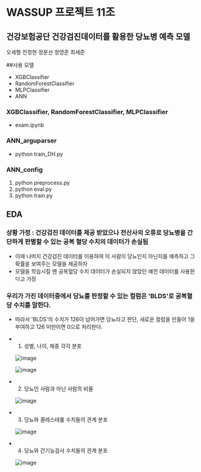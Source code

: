 # WASSUP 프로젝트 11조
## 건강보험공단 건강검진데이터를 활용한 당뇨병 예측 모델

오세형
전정현
정문선
정영준
최세준

##사용 모델
- XGBClassifier
- RandomForestClassifier
- MLPClassifier
- ANN

### XGBClassifier, RandomForestClassifier, MLPClassifier
- exam.ipynb

### ANN_arguparser
- python train_DH.py

### ANN_config
1. python preprocess.py
2. python eval.py
3. python train.py

  ## EDA
### 상황 가정 : 건강검진 데이터를 제공 받았으나 전산사의 오류로 당뇨병을 간단하게 판별할 수 있는 공복 혈당 수치의 데이터가 손실됨
- 이때 나머지 건강검진 데이터를 이용하여 이 사람이 당뇨인지 아닌지를 예측하고 그 확률을 보여주는 모델을 제공하자
- 모델을 학습시킬 땐 공복혈당 수치 데이터가 손실되지 않았던 예전 데이터를 사용한다고 가정


### 우리가 가진 데이터중에서 당뇨를 판정할 수 있는 컬럼은 'BLDS'로 공복혈당 수치를 말한다.
- 따라서 'BLDS'의 수치가 126이 넘어가면 당뇨라고 판단, 새로운 컬럼을 만들어 1을 부여하고 126 미만이면 0으로 처리한다.

- 1. 성별, 나이, 체중 각각 분포
  
  ![image](https://github.com/osh612/wassup-diabetes-prediction/assets/52309060/8aa443c9-7c19-4e9f-808e-e1e13a6eb247)

  ![image](https://github.com/osh612/wassup-diabetes-prediction/assets/52309060/5c366e1a-08dc-47c7-917e-2484a5e3bda6)

- 2. 당뇨인 사람과 아닌 사람의 비율
  
  ![image](https://github.com/osh612/wassup-diabetes-prediction/assets/52309060/3a41190a-b338-494a-8f8b-f2e3f92030a9)

- 3. 당뇨와 콜레스테롤 수치들의 관계 분포
  
  ![image](https://github.com/osh612/wassup-diabetes-prediction/assets/52309060/521c311d-0301-4ec1-b16e-b67b5866446b)

- 4. 당뇨와 간기능검사 수치들의 관계 분포
  
  ![image](https://github.com/osh612/wassup-diabetes-prediction/assets/52309060/23772ab0-669c-429e-94b2-87afbca43d89)
